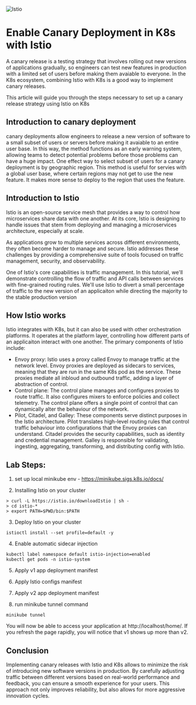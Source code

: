 ![ Istio ](https://sysdig.com/wp-content/uploads/image4.jpeg)

# Enable Canary Deployment in K8s with Istio

A canary release is a testing strategy that involves rolling out new versions of applications gradually, so engineers can test new features in production with a limited set of users before making them avaiable to everyone. In the K8s ecosystem, combining Istio with K8s is a good way to implement canary releases.

This article will guide you through the steps necessary to set up a canary release strategy using Istio on K8s

## Introduction to canary deployment
canary deployments allow engineers to release a new version of software to a small subset of users or servers before making it avaiable to an entire user base. In this way, the method functions as an early warning system, allowing teams to detect potential problems before those problems can have a huge impact. One effect way to select subset of users for a canary deployment is by geographic region. This method is useful for servies with a global user base, where certain regions may not get to use the new feature. It makes more sense to deploy to the region that uses the feature.

## Introduction to Istio
Istio is an open-source service mesh that provides a way to control how microservices share data with one another. At its core, Istio is designing to handle issues that stem from deploying and managing a microservices architecture, especially at scale.

As applications grow to multiple services across different environments, they often become harder to manage and secure. Istio addresses these challenges by providing a comprehensive suite of tools focused on traffic management, security, and observability.

One of Istio's core capabilities is traffic management. In this tutorial, we'll demonstrate controlling the flow of traffic and API calls between services with fine-grained routing rules. We'll use Istio to divert a small percentage of traffic to the new version of an applicaiton while directing the majority to the stable production version

## How Istio works
Istio integrates with K8s, but it can also be used with other orchestration platforms. It operates at the platform layer, controlling how different parts of an applicaiton interact with one another. The primary components of Istio include:
- Envoy proxy: Istio uses a proxy called Envoy to manage traffic at the network level. Envoy proxies are deployed as sidecars to services, meaning that they are run in the same
K8s pod as the service. These proxies mediate all inbloud and outbound traffic, adding a layer of abstraction of control.
- Control plane: The control plane manages and configures proxies to route traffic. It also configures mixers to enforce policies and collect telemetry. The control plane offers
a single point of control that can dynamically alter the behaviour of the network.
- Pilot, Citadel, and Galley: These components serve distinct purposes in the Istio architecture. Pilot translates high-level routing rules that control traffic behaviour
into configurations that the Envoy proxies can understand. Citadel provides the security capabilities, such as identity and credential management. Galley is responsible for
validating, ingesting, aggregating, transforming, and distributing config with Istio.

## Lab Steps:

1. set up local minikube env - https://minikube.sigs.k8s.io/docs/

2. Installing Istio on your cluster

```
> curl -L https://istio.io/downloadIstio | sh -
> cd istio-*
> export PATH=$PWD/bin:$PATH
```

3. Deploy Istio on your cluster

```
istioctl install --set profile=default -y
```

4. Enable automatic sidecar injection

```
kubectl label namespace default istio-injection=enabled
kubectl get pods -n istio-system
```

5. Apply v1 app deployment manifest
6. Apply Istio configs manifest
7. Apply v2 app deployment manifest

8. run minikube tunnel command

```
minikube tunnel
```

You will now be able to access your application at http://localhost/home/. If you refresh the page rapidly, you will notice that v1 shows up more than v2.

## Conclusion
Implementing canary releases with Istio and K8s allows to minimize the risk of introducing new software versions in production. By carefully adjusting traffic between different versions based on real-world performance and feedback, you can ensure a smooth experience for your users. This approach not only improves reliability, but also allows for more aggressive innovation cycles.